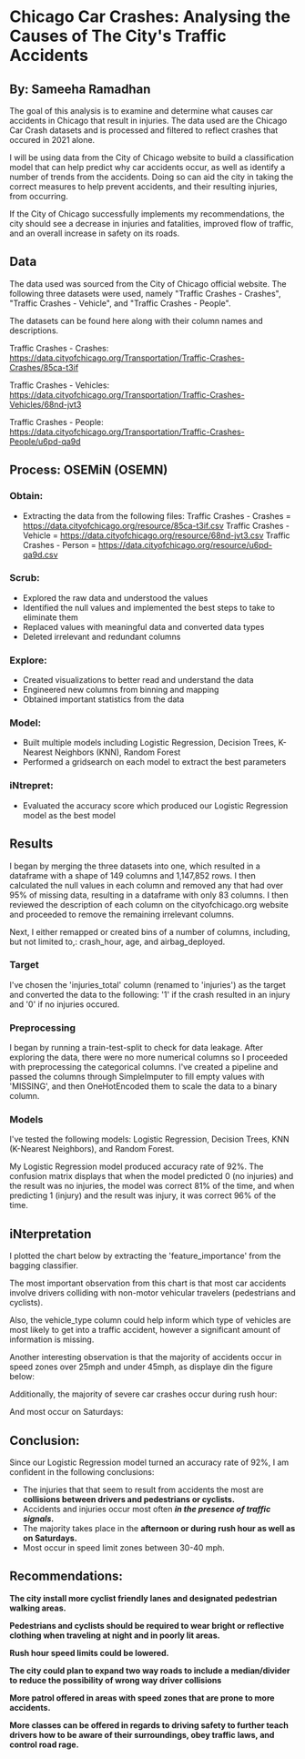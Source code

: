 # Chicago Car Crashes: Analysing the Causes of The City's Traffic Accidents

## By: Sameeha Ramadhan

The goal of this analysis is to examine and determine what causes car accidents in Chicago that result in injuries. The data used are the Chicago Car Crash datasets and is processed and filtered to reflect crashes that occured in 2021 alone.

I will be using data from the City of Chicago website to build a classification model that can help predict why car accidents occur, as well as identify a number of trends from the accidents. Doing so can aid the city in taking the correct measures to help prevent accidents, and their resulting injuries, from occurring.

If the City of Chicago successfully implements my recommendations, the city should see a decrease in injuries and fatalities, improved flow of traffic, and an overall increase in safety on its roads.


## Data

The data used was sourced from the City of Chicago official website. The following three datasets were used, namely "Traffic Crashes - Crashes", "Traffic Crashes - Vehicle", and "Traffic Crashes - People". 

The datasets can be found here along with their column names and descriptions.

Traffic Crashes - Crashes: https://data.cityofchicago.org/Transportation/Traffic-Crashes-Crashes/85ca-t3if

Traffic Crashes - Vehicles: https://data.cityofchicago.org/Transportation/Traffic-Crashes-Vehicles/68nd-jvt3

Traffic Crashes - People: https://data.cityofchicago.org/Transportation/Traffic-Crashes-People/u6pd-qa9d


## Process: OSEMiN (OSEMN)

### Obtain:

* Extracting the data from the following files:
Traffic Crashes - Crashes = https://data.cityofchicago.org/resource/85ca-t3if.csv
Traffic Crashes - Vehicle = https://data.cityofchicago.org/resource/68nd-jvt3.csv
Traffic Crashes - Person = https://data.cityofchicago.org/resource/u6pd-qa9d.csv


### Scrub:

* Explored the raw data and understood the values
* Identified the null values and implemented the best steps to take to eliminate them
* Replaced values with meaningful data and converted data types
* Deleted irrelevant and redundant columns


### Explore:

* Created visualizations to better read and understand the data
* Engineered new columns from binning and mapping
* Obtained important statistics from the data


### Model:

* Built multiple models including Logistic Regression, Decision Trees, K-Nearest Neighbors (KNN), Random Forest
* Performed a gridsearch on each model to extract the best parameters


### iNtrepret:

* Evaluated the accuracy score which produced our Logistic Regression model as the best model



 ## Results
 
I began by merging the three datasets into one, which resulted in a dataframe with a shape of 149 columns and 1,147,852 rows. I then calculated the null values in each column and removed any that had over 95% of missing data, resulting in a dataframe with only 83 columns. I then reviewed the description of each column on the cityofchicago.org website and proceeded to remove the remaining irrelevant columns.


Next, I either remapped or created bins of a number of columns, including, but not limited to,: crash_hour, age, and airbag_deployed.


### Target

I've chosen  the 'injuries_total' column (renamed to 'injuries') as the target and converted the data to the following: '1' if the crash resulted in an injury and '0' if no injuries occured.


### Preprocessing

I began by running a train-test-split to check for data leakage. After exploring the data, there were no more numerical columns so I proceeded with preprocessing the categorical columns. I've created a pipeline and passed the columns through SimpleImputer to fill empty values with 'MISSING', and then OneHotEncoded them to scale the data to a binary column.

### Models

I've tested the following models: Logistic Regression, Decision Trees, KNN (K-Nearest Neighbors), and Random Forest.

My Logistic Regression model produced accuracy rate of 92%. The confusion matrix displays that when the model predicted 0 (no injuries) and the result was no injuries, the model was correct 81% of the time, and when predicting 1 (injury) and the result was injury, it was correct 96% of the time.


## iNterpretation

I plotted the chart below by extracting the 'feature_importance' from the bagging classifier.

The most important observation from this chart is that most car accidents involve drivers colliding with non-motor vehicular travelers (pedestrians and cyclists). 

Also, the vehicle_type column could help inform which type of vehicles are most likely to get into a traffic accident, however a significant amount of information is missing.


Another interesting observation is that the majority of accidents occur in speed zones over 25mph and under 45mph, as displaye din the figure below:

Additionally, the majority of severe car crashes occur during rush hour:

And most occur on Saturdays:

## Conclusion:

Since our Logistic Regression model turned an accuracy rate of 92%, I am confident in the following conclusions:

* The injuries that that seem to result from accidents the most are **collisions between drivers and pedestrians or cyclists.**
* Accidents and injuries occur most often ***in the presence of traffic signals.***
* The majority takes place in the **afternoon or during rush hour as well as on Saturdays.**
* Most occur in speed limit zones between 30-40 mph.

## Recommendations:

**The city install more cyclist friendly lanes and designated pedestrian walking areas.**

**Pedestrians and cyclists should be required to wear bright or reflective clothing when traveling at night and in poorly lit areas.**

**Rush hour speed limits could be lowered.**

**The city could plan to expand two way roads to include a median/divider to reduce the possibility of wrong way driver collisions**

**More patrol offered in areas with speed zones that are prone to more accidents.**

**More classes can be offered in regards to driving safety to further teach drivers how to be aware of their surroundings, obey traffic laws, and control road rage.**
